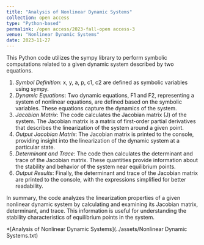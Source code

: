```yaml
---
title: "Analysis of Nonlinear Dynamic Systems"
collection: open access
type: "Python-based"
permalink: /open access/2023-fall-open access-3
venue: "Nonlinear Dynamic Systems"
date: 2023-11-27
---
```


This Python code utilizes the sympy library to perform symbolic computations related to a given dynamic system described by two equations.

1. *Symbol Definition*: x, y, a, p, c1, c2 are defined as symbolic variables using sympy.
2. *Dynamic Equations*: Two dynamic equations, F1 and F2, representing a system of nonlinear equations, are defined based on the symbolic variables. These equations capture the dynamics of the system.
3. *Jacobian Matrix*: The code calculates the Jacobian matrix (J) of the system.   The Jacobian matrix is a matrix of first-order partial derivatives that describes the linearization of the system around a given point.
4. *Output Jacobian Matrix*: The Jacobian matrix is printed to the console, providing insight into the linearization of the dynamic system at a particular state.
5. *Determinant and Trace*: The code then calculates the determinant and trace of the Jacobian matrix.   These quantities provide information about the stability and behavior of the system near equilibrium points.
6. *Output Results*: Finally, the determinant and trace of the Jacobian matrix are printed to the console, with the expressions simplified for better readability.

In summary, the code analyzes the linearization properties of a given nonlinear dynamic system by calculating and examining its Jacobian matrix, determinant, and trace. This information is useful for understanding the stability characteristics of equilibrium points in the system.

*[Analysis of Nonlinear Dynamic Systems](../assets/Nonlinear Dynamic Systems.txt)
